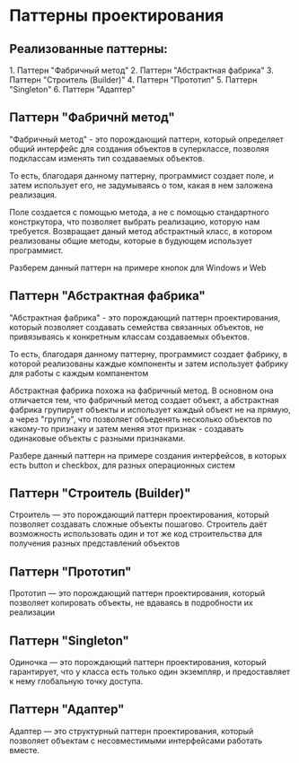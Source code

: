 <h1> Паттерны проектирования </h1>
<h2>Реализованные паттерны: </h2>
1. Паттерн "Фабричный метод"
2. Паттерн "Абстрактная фабрика"
3. Паттерн "Строитель (Builder)"
4. Паттерн "Прототип"
5. Паттерн "Singleton"
6. Паттерн "Адаптер"
<h2> Паттерн "Фабричнй метод" </h2>
<p> "Фабричный метод" - это порождающий паттерн, который определяет общий интерфейс
для создания объектов в суперклассе, позволяя подклассам изменять тип создаваемых объектов. </p>
<p> То есть, благодаря данному паттерну, программист создает поле, и затем использует его,
не задумываясь о том, какая в нем заложена реализация. </p>
<p> Поле создается с помощью метода, а не с помощью стандартного констркутора, что позволяет выбрать
 реализацию, которую нам требуется. Возвращает даный метод абстрактный класс, в котором реализованы
 общие методы, которые в будующем использует программист. </p>
<p> Разберем данный паттерн на примере кнопок для Windows и Web </p>
<h2> Паттерн "Абстрактная фабрика" </h2>
<p> "Абстрактная фабрика" - это порождающий паттерн проектирования, который позволяет создавать
семейства связанных объектов, не привязываясь к конкретным классам создаваемых объектов. </p>
<p> То есть, благодаря данному паттерну, программист создает фабрику, в которой реализованы каждые компоненты
и затем использует фабрику для работы с каждым компанентом </p>
<p> Абстрактная фабрика похожа на фабричный метод. В основном она отличается тем, что фабричный метод создает
объект, а абстрактная фабрика групирует объекты и использует каждый объект не на прямую, а через "группу",
 что позволяет объеденять несколько объектов по какому-то признаку и затем меняя этот признак -
 создавать одинаковые объекты с разными признаками.</p>
 <p> Разбере данный паттерн на примере создания интерфейсов, в которых есть button и checkbox, для разных
 операционных систем </p>
<h2> Паттерн "Строитель (Builder)" </h2>
<p> Строитель — это порождающий паттерн проектирования, который позволяет создавать сложные объекты пошагово.
Строитель даёт возможность использовать один и тот же код строительства для получения разных
 представлений объектов </p>
 <h2> Паттерн "Прототип"</h2>
 <p> Прототип —  это порождающий паттерн проектирования, который позволяет копировать объекты, не вдаваясь
 в подробности их реализации </p>
<h2> Паттерн "Singleton"</h2>
<p> Одиночка — это порождающий паттерн проектирования, который гарантирует, что у класса есть только один
экземпляр, и предоставляет к нему глобальную точку доступа. </p>
<h2> Паттерн "Адаптер" </h2>
<p>Адаптер — это структурный паттерн проектирования, который позволяет объектам с несовместимыми интерфейсами
 работать вместе. </p>